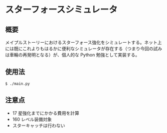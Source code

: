 # スターフォースシミュレータ

## 概要

メイプルストーリーにおけるスターフォース強化をシミュレートする。ネット上には既にこれよりもはるかに便利なシミュレータが存在する（つまり今回の試みは車輪の再発明となる）が、個人的な Python 勉強として実装する。

## 使用法

```
$ ./main.py
```

## 注意点

- 17 星強化までにかかる費用を計算
- 160 レベル装備対象
- スターキャッチは行わない
